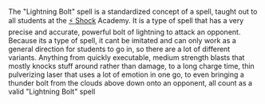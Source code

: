 The "Lightning Bolt" spell is a standardized concept of a spell, taught out to all students at the [⚡️ Shock](<Magic/Elements/⚡️ Shock.md>) Academy. It is a type of spell that has a very precise and accurate, powerful bolt of lightning to attack an opponent. Because its a type of spell, it cant be imitated and can only work as a general direction for students to go in, so there are a lot of different variants. Anything from quickly executable, medium strength blasts that mostly knocks stuff around rather than damage, to a long charge time, thin pulverizing laser that uses a lot of emotion in one go, to even bringing a thunder bolt from the clouds above down onto an opponent, all count as a valid "Lightning Bolt" spell 